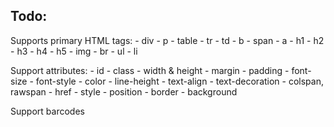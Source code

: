 ## Todo:

Supports primary HTML tags:
    - div
    - p
    - table
    - tr
    - td
    - b
    - span
    - a
    - h1
    - h2
    - h3
    - h4
    - h5
    - img
    - br
    - ul
    - li

Support attributes:
    - id
    - class
    - width & height
    - margin
    - padding
    - font-size
    - font-style
    - color
    - line-height
    - text-align
    - text-decoration
    - colspan, rawspan
    - href
    - style
    - position
    - border
    - background

Support barcodes


